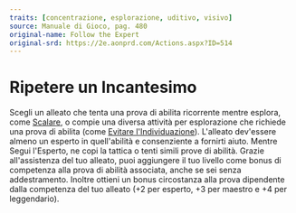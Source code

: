 ```yaml
---
traits: [concentrazione, esplorazione, uditivo, visivo]
source: Manuale di Gioco, pag. 480
original-name: Follow the Expert
original-srd: https://2e.aonprd.com/Actions.aspx?ID=514
---
```


# Ripetere un Incantesimo

Scegli un alleato che tenta una prova di abilita ricorrente mentre esplora, come
[Scalare](/azioni/abilita/scalare), o compie una diversa attività per
esplorazione che richiede una prova di abilita (come
[Evitare l'Individuazione](/azioni/esplorazione/evitare-l-individuazione)).
L'alleato dev'essere almeno un esperto in quell'abilità e consenziente a
fornirti aiuto. Mentre Segui l'Esperto, ne copi la tattica o tenti simili prove
di abilità. Grazie all'assistenza del tuo alleato, puoi aggiungere il tuo
livello come bonus di competenza alla prova di abilità associata, anche se sei
senza addestramento. Inoltre ottieni un bonus circostanza alla prova dipendente
dalla competenza del tuo alleato (+2 per esperto, +3 per maestro e +4 per
leggendario).
